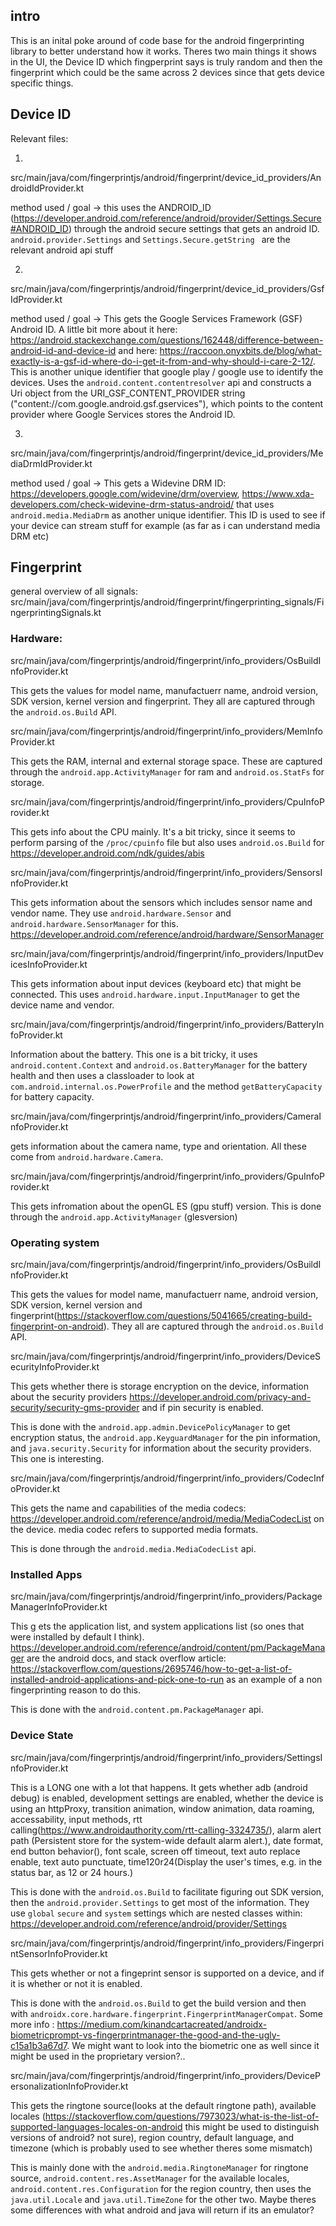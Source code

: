 ## intro 

This is an inital poke around of code base for the android fingerprinting library to better understand how it works. Theres two main things it shows in the UI, the Device ID which fingperprint says is truly random and then the fingerprint which could be the same across 2 devices since that gets device specific things. 


## Device ID 

Relevant files:

1. 
src/main/java/com/fingerprintjs/android/fingerprint/device_id_providers/AndroidIdProvider.kt


method used / goal -> this uses the ANDROID_ID (https://developer.android.com/reference/android/provider/Settings.Secure#ANDROID_ID) through the android secure settings that gets an android ID. `android.provider.Settings` and `Settings.Secure.getString ` are the relevant android api stuff



2. 
src/main/java/com/fingerprintjs/android/fingerprint/device_id_providers/GsfIdProvider.kt

method used / goal -> This gets the Google Services Framework (GSF) Android ID. A little bit more about it here: https://android.stackexchange.com/questions/162448/difference-between-android-id-and-device-id and here: https://raccoon.onyxbits.de/blog/what-exactly-is-a-gsf-id-where-do-i-get-it-from-and-why-should-i-care-2-12/. This is another unique identifier that google play / google use to identify the devices. Uses the `android.content.contentresolver` api and constructs a Uri object from the URI_GSF_CONTENT_PROVIDER string ("content://com.google.android.gsf.gservices"), which points to the content provider where Google Services stores the Android ID.

3.

src/main/java/com/fingerprintjs/android/fingerprint/device_id_providers/MediaDrmIdProvider.kt

method used / goal ->  This gets a Widevine DRM ID: https://developers.google.com/widevine/drm/overview, https://www.xda-developers.com/check-widevine-drm-status-android/ that uses `android.media.MediaDrm` as another unique identifier. This ID is used to see if your device can stream stuff for example (as far as i can understand media DRM etc)


## Fingerprint 

general overview of all signals: src/main/java/com/fingerprintjs/android/fingerprint/fingerprinting_signals/FingerprintingSignals.kt 


### Hardware: 

src/main/java/com/fingerprintjs/android/fingerprint/info_providers/OsBuildInfoProvider.kt

This gets the values for model name, manufactuerr name, android version, SDK version, kernel version and fingerprint. They all are captured through the `android.os.Build` API. 


src/main/java/com/fingerprintjs/android/fingerprint/info_providers/MemInfoProvider.kt

This gets the RAM, internal and external storage space. These are captured through the `android.app.ActivityManager` for ram and `android.os.StatFs` for storage. 


src/main/java/com/fingerprintjs/android/fingerprint/info_providers/CpuInfoProvider.kt

This gets info about the CPU mainly. It's a bit tricky, since it seems to perform parsing of the `/proc/cpuinfo` file but also uses `android.os.Build` for https://developer.android.com/ndk/guides/abis 


src/main/java/com/fingerprintjs/android/fingerprint/info_providers/SensorsInfoProvider.kt

This gets information about the sensors which includes sensor name and vendor name. They use `android.hardware.Sensor` and `android.hardware.SensorManager` for this. https://developer.android.com/reference/android/hardware/SensorManager 


src/main/java/com/fingerprintjs/android/fingerprint/info_providers/InputDevicesInfoProvider.kt

This gets information about input devices (keyboard etc) that might be connected. This uses `android.hardware.input.InputManager` to get the device name and vendor. 

src/main/java/com/fingerprintjs/android/fingerprint/info_providers/BatteryInfoProvider.kt

Information about the battery. This one is a bit tricky, it uses `android.content.Context` and `android.os.BatteryManager` for the battery health and then uses a classloader to look at `com.android.internal.os.PowerProfile` and the method `getBatteryCapacity` for battery capacity.

src/main/java/com/fingerprintjs/android/fingerprint/info_providers/CameraInfoProvider.kt

gets information about the camera name, type and orientation. All these come from `android.hardware.Camera`.


src/main/java/com/fingerprintjs/android/fingerprint/info_providers/GpuInfoProvider.kt

This gets infromation about the openGL ES (gpu stuff) version. This is done through the `android.app.ActivityManager` (glesversion)


### Operating system

src/main/java/com/fingerprintjs/android/fingerprint/info_providers/OsBuildInfoProvider.kt

This gets the values for model name, manufactuerr name, android version, SDK version, kernel version and fingerprint(https://stackoverflow.com/questions/5041665/creating-build-fingerprint-on-android). They all are captured through the `android.os.Build` API. 


src/main/java/com/fingerprintjs/android/fingerprint/info_providers/DeviceSecurityInfoProvider.kt

This gets whether there is storage encryption on the device, information about the security providers https://developer.android.com/privacy-and-security/security-gms-provider and if pin security is enabled. 

This is done with the `android.app.admin.DevicePolicyManager` to get encryption status, the `android.app.KeyguardManager` for the pin information, and `java.security.Security` for information about the security providers. This one is interesting. 



src/main/java/com/fingerprintjs/android/fingerprint/info_providers/CodecInfoProvider.kt 

This gets the name and capabilities of the media codecs: 
https://developer.android.com/reference/android/media/MediaCodecList on the device. media codec refers to supported media formats. 

This is done through the `android.media.MediaCodecList` api. 

### Installed Apps

src/main/java/com/fingerprintjs/android/fingerprint/info_providers/PackageManagerInfoProvider.kt

This g ets the application list, and system applications list (so ones that were installed by default I think). https://developer.android.com/reference/android/content/pm/PackageManager are the android docs, and stack overflow article: https://stackoverflow.com/questions/2695746/how-to-get-a-list-of-installed-android-applications-and-pick-one-to-run as an example of a non fingerprinting reason to do this. 

This is done with the `android.content.pm.PackageManager` api. 

### Device State

src/main/java/com/fingerprintjs/android/fingerprint/info_providers/SettingsInfoProvider.kt

This is a LONG one with a lot that happens. It gets whether adb (android debug) is enabled, development settings are enabled, whether the device is using an httpProxy, transition animation, window animation, data roaming, accessability, input methods, rtt calling(https://www.androidauthority.com/rtt-calling-3324735/), alarm alert path (Persistent store for the system-wide default alarm alert.), date format, end button behavior(), font scale, screen off timeout, text auto replace enable, text auto punctuate, time120r24(Display the user's times, e.g. in the status bar, as 12 or 24 hours.) 

This is done with the `android.os.Build` to facilitate figuring out SDK version, then the `android.provider.Settings` to get most of the information. They use `global` `secure` and `system` settings which are nested classes within: https://developer.android.com/reference/android/provider/Settings


src/main/java/com/fingerprintjs/android/fingerprint/info_providers/FingerprintSensorInfoProvider.kt

This gets whether or not a fingeprint sensor is supported on a device, and if it is whether or not it is enabled. 

This is done with the `android.os.Build` to get the build version and then with `androidx.core.hardware.fingerprint.FingerprintManagerCompat`. Some more info : https://medium.com/kinandcartacreated/androidx-biometricprompt-vs-fingerprintmanager-the-good-and-the-ugly-c15a1b3a67d7. We might want to look into the biometric one as well since it might be used in the proprietary version?.. 


src/main/java/com/fingerprintjs/android/fingerprint/info_providers/DevicePersonalizationInfoProvider.kt 

This gets the ringtone source(looks at the default ringtone path), 
available locales (https://stackoverflow.com/questions/7973023/what-is-the-list-of-supported-languages-locales-on-android this might be used to distinguish versions of android? not sure), region country, default language, and timezone (which is probably used to see whether theres some mismatch)

This is mainly done with the `android.media.RingtoneManager` for ringtone source, `android.content.res.AssetManager` for the available locales, `android.content.res.Configuration` for the region country, then uses the `java.util.Locale` and `java.util.TimeZone` for the other two. Maybe theres some differences with what android and java will return if its an emulator? 

